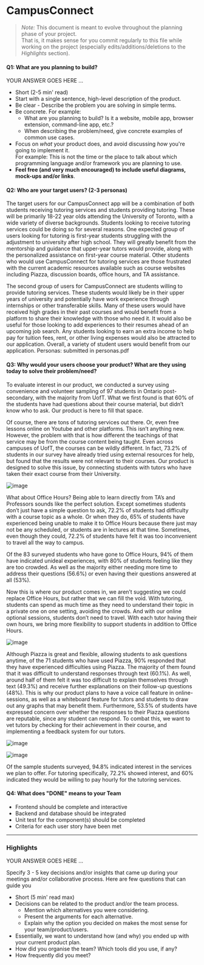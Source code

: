 # CampusConnect

 > _Note:_ This document is meant to evolve throughout the planning phase of your project.    
 > That is, it makes sense for you commit regularly to this file while working on the project (especially edits/additions/deletions to the _Highlights_ section).

#### Q1: What are you planning to build?

YOUR ANSWER GOES HERE ...

 * Short (2-5 min' read)
 * Start with a single sentence, high-level description of the product.
 * Be clear - Describe the problem you are solving in simple terms.
 * Be concrete. For example:
    * What are you planning to build? Is it a website, mobile app,
   browser extension, command-line app, etc.?      
    * When describing the problem/need, give concrete examples of common use cases.
 * Focus on *what* your product does, and avoid discussing *how* you're going to implement it.      
   For example: This is not the time or the place to talk about which programming language and/or framework you are planning to use.
 * **Feel free (and very much encouraged) to include useful diagrams, mock-ups and/or links**.


#### Q2: Who are your target users? (2-3 personas)

The target users for our CampusConnect app will be a combination of both students receiving tutoring services and students providing tutoring. These will be primarily 18-22 year olds attending the University of Toronto, with a wide variety of diverse backgrounds. Students looking to receive tutoring services could be doing so for several reasons. One expected group of users looking for tutoring is first-year students struggling with the adjustment to university after high school. They will greatly benefit from the mentorship and guidance that upper-year tutors would provide, along with the personalized assistance on first-year course material. Other students who would use CampusConnect for tutoring services are those frustrated with the current academic resources available such as course websites including Piazza, discussion boards, office hours, and TA assistance. 

The second group of users for CampusConnect are students willing to provide tutoring services. These students would likely be in their upper years of university and potentially have work experience through internships or other transferable skills. Many of these users would have received high grades in their past courses and would benefit from a platform to share their knowledge with those who need it. It would also be useful for those looking to add experiences to their resumes ahead of an upcoming job search. Any students looking to earn an extra income to help pay for tuition fees, rent, or other living expenses would also be attracted to our application. Overall, a variety of student users would benefit from our application. 
Personas: submitted in personas.pdf

#### Q3: Why would your users choose your product? What are they using today to solve their problem/need?

To evaluate interest in our product, we conducted a survey using convenience and volunteer sampling of 97 students in Ontario post-secondary, with the majority from UofT. What we first found is that 60% of the students have had questions about their course material, but didn’t know who to ask. Our product is here to fill that space.

Of course, there are tons of tutoring services out there. Or, even free lessons online on Youtube and other platforms. This isn’t anything new. However, the problem with that is how different the teachings of that service may be from the course content being taught. Even across campuses of UofT, the courses can be wildly different. In fact, 73.2% of students in our survey have already tried using external resources for help, but found that the results were not relevant to their courses. Our product is designed to solve this issue, by connecting students with tutors who have taken their exact course from their University.

![image](https://github.com/UofT-UTSC-CS-sandbox/final-term-project-campusconnect/assets/117676677/468f50c3-9f7e-445d-a20e-053aa783e65a)

What about Office Hours? Being able to learn directly from TA’s and Professors sounds like the perfect solution. Except sometimes students don’t just have a simple question to ask, 72.2% of students had difficulty with a course topic as a whole. Or when they do, 65% of students have experienced being unable to make it to Office Hours because there just may not be any scheduled, or students are in lectures at that time. Sometimes, even though they could, 72.2% of students have felt it was too inconvenient to travel all the way to campus. 

Of the 83 surveyed students who have gone to Office Hours, 94% of them have indicated unideal experiences, with 80% of students feeling like they are too crowded. As well as the majority either needing more time to address their questions (56.6%) or even having their questions answered at all (53%).

Now this is where our product comes in, we aren’t suggesting we could replace Office Hours, but rather that we can fill the void. With tutoring, students can spend as much time as they need to understand their topic in a private one on one setting, avoiding the crowds. And with our online optional sessions, students don’t need to travel. With each tutor having their own hours, we bring more flexibility to support students in addition to Office Hours.

![image](https://github.com/UofT-UTSC-CS-sandbox/final-term-project-campusconnect/assets/117676677/d147b697-cf5a-4a9d-b826-b96a49452f6e)


Although Piazza is great and flexible, allowing students to ask questions anytime, of the 71 students who have used Piazza, 90% responded that they have experienced difficulties using Piazza. The majority of them found that it was difficult to understand responses through text (60.1%). As well, around half of them felt it was too difficult to explain themselves through text (49.3%) and receive further explanations on their follow-up questions (48%). This is why our product plans to have a voice call feature in online-sessions, as well as a whiteboard feature for tutors and students to draw out any graphs that may benefit them. Furthermore, 53.5% of students have expressed concern over whether the responses to their Piazza questions are reputable, since any student can respond. To combat this, we want to vet tutors by checking for their achievement in their course, and implementing a feedback system for our tutors.

![image](https://github.com/UofT-UTSC-CS-sandbox/final-term-project-campusconnect/assets/117676677/9554e3be-ca36-4c12-bd90-3e6110f6e2ff)

![image](https://github.com/UofT-UTSC-CS-sandbox/final-term-project-campusconnect/assets/117676677/af8a06b8-a906-4550-b8d7-845bbb9f58a8)

Of the sample students surveyed, 94.8% indicated interest in the services we plan to offer. For tutoring specifically, 72.2% showed interest, and 60% indicated they would be willing to pay hourly for the tutoring services.

#### Q4: What does "DONE" means to your Team 
 * Frontend should be complete and interactive
 * Backend and database should be integrated
 * Unit test for the component(s) should be completed
 * Criteria for each user story have been met

----



### Highlights

YOUR ANSWER GOES HERE ...

Specify 3 - 5 key decisions and/or insights that came up during your meetings
and/or collaborative process. Here are few questions that can guide you

 * Short (5 min' read max)
 * Decisions can be related to the product and/or the team process.
    * Mention which alternatives you were considering.
    * Present the arguments for each alternative.
    * Explain why the option you decided on makes the most sense for your team/product/users.
 * Essentially, we want to understand how (and why) you ended up with your current product plan.
 * How did you organise the team? Which tools did you use, if any?
 * How frequently did you meet?
 
 
  


